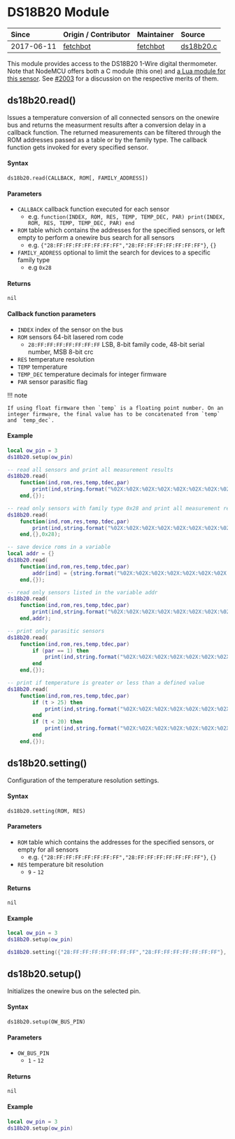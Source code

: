 # DS18B20 Module
| Since  | Origin / Contributor  | Maintainer  | Source  |
| :----- | :-------------------- | :---------- | :------ |
| 2017-06-11 | [fetchbot](https://github.com/fetchbot) | [fetchbot](https://github.com/fetchbot) | [ds18b20.c](../../../app/modules/ds18b20.c)|

This module provides access to the DS18B20 1-Wire digital thermometer. Note that NodeMCU offers both a C module (this one) and [a Lua module for this sensor](https://github.com/nodemcu/nodemcu-firmware/tree/dev/lua_modules/ds18b20). See [#2003](https://github.com/nodemcu/nodemcu-firmware/pull/2003) for a discussion on the respective merits of them.

## ds18b20.read()
Issues a temperature conversion of all connected sensors on the onewire bus and returns the measurment results after a conversion delay in a callback function.
The returned measurements can be filtered through the ROM addresses passed as a table or by the family type.
The callback function gets invoked for every specified sensor.

#### Syntax
`ds18b20.read(CALLBACK, ROM[, FAMILY_ADDRESS])`

#### Parameters
- `CALLBACK` callback function executed for each sensor
	* e.g. `function(INDEX, ROM, RES, TEMP, TEMP_DEC, PAR) print(INDEX, ROM, RES, TEMP, TEMP_DEC, PAR) end`
- `ROM` table which contains the addresses for the specified sensors, or left empty to perform a onewire bus search for all sensors
	* e.g. `{"28:FF:FF:FF:FF:FF:FF:FF","28:FF:FF:FF:FF:FF:FF:FF"}`, `{}`
- `FAMILY_ADDRESS` optional to limit the search for devices to a specific family type
	* e.g `0x28`

#### Returns
`nil`

#### Callback function parameters
- `INDEX` index of the sensor on the bus
- `ROM` sensors 64-bit lasered rom code
	* `28:FF:FF:FF:FF:FF:FF:FF` LSB, 8-bit family code, 48-bit serial number, MSB 8-bit crc
- `RES` temperature resolution
- `TEMP` temperature
- `TEMP_DEC` temperature decimals for integer firmware
- `PAR` sensor parasitic flag

!!! note

	If using float firmware then `temp` is a floating point number. On an integer firmware, the final value has to be concatenated from `temp` and `temp_dec`.

#### Example
```lua
local ow_pin = 3
ds18b20.setup(ow_pin)

-- read all sensors and print all measurement results
ds18b20.read(
	function(ind,rom,res,temp,tdec,par)
		print(ind,string.format("%02X:%02X:%02X:%02X:%02X:%02X:%02X:%02X",string.match(rom,"(%d+):(%d+):(%d+):(%d+):(%d+):(%d+):(%d+):(%d+)")),res,temp,tdec,par)
	end,{});

-- read only sensors with family type 0x28 and print all measurement results
ds18b20.read(
	function(ind,rom,res,temp,tdec,par)
		print(ind,string.format("%02X:%02X:%02X:%02X:%02X:%02X:%02X:%02X",string.match(rom,"(%d+):(%d+):(%d+):(%d+):(%d+):(%d+):(%d+):(%d+)")),res,temp,tdec,par)
	end,{},0x28);

-- save device roms in a variable
local addr = {}
ds18b20.read(
	function(ind,rom,res,temp,tdec,par)
		addr[ind] = {string.format("%02X:%02X:%02X:%02X:%02X:%02X:%02X:%02X",string.match(rom,"(%d+):(%d+):(%d+):(%d+):(%d+):(%d+):(%d+):(%d+)"))}
	end,{});

-- read only sensors listed in the variable addr
ds18b20.read(
	function(ind,rom,res,temp,tdec,par)
		print(ind,string.format("%02X:%02X:%02X:%02X:%02X:%02X:%02X:%02X",string.match(rom,"(%d+):(%d+):(%d+):(%d+):(%d+):(%d+):(%d+):(%d+)")),res,temp,tdec,par)
	end,addr);

-- print only parasitic sensors
ds18b20.read(
	function(ind,rom,res,temp,tdec,par)
		if (par == 1) then
			print(ind,string.format("%02X:%02X:%02X:%02X:%02X:%02X:%02X:%02X",string.match(rom,"(%d+):(%d+):(%d+):(%d+):(%d+):(%d+):(%d+):(%d+)")),res,temp,tdec,par)
		end
	end,{});

-- print if temperature is greater or less than a defined value
ds18b20.read(
	function(ind,rom,res,temp,tdec,par)
		if (t > 25) then
			print(ind,string.format("%02X:%02X:%02X:%02X:%02X:%02X:%02X:%02X",string.match(rom,"(%d+):(%d+):(%d+):(%d+):(%d+):(%d+):(%d+):(%d+)")),res,temp,tdec,par)
		end
		if (t < 20) then
			print(ind,string.format("%02X:%02X:%02X:%02X:%02X:%02X:%02X:%02X",string.match(rom,"(%d+):(%d+):(%d+):(%d+):(%d+):(%d+):(%d+):(%d+)")),res,temp,tdec,par)
		end
	end,{});
```

## ds18b20.setting()
Configuration of the temperature resolution settings.

#### Syntax
`ds18b20.setting(ROM, RES)`

#### Parameters
- `ROM` table which contains the addresses for the specified sensors, or empty for all sensors
	* e.g. `{"28:FF:FF:FF:FF:FF:FF:FF","28:FF:FF:FF:FF:FF:FF:FF"}`, `{}`
- `RES` temperature bit resolution
	* `9` - `12`

#### Returns
`nil`

#### Example
```lua
local ow_pin = 3
ds18b20.setup(ow_pin)

ds18b20.setting({"28:FF:FF:FF:FF:FF:FF:FF","28:FF:FF:FF:FF:FF:FF:FF"}, 9)
```

## ds18b20.setup()
Initializes the onewire bus on the selected pin.

#### Syntax
`ds18b20.setup(OW_BUS_PIN)`

#### Parameters
- `OW_BUS_PIN`
	* `1` - `12`

#### Returns
`nil`

#### Example
```lua
local ow_pin = 3
ds18b20.setup(ow_pin)
```